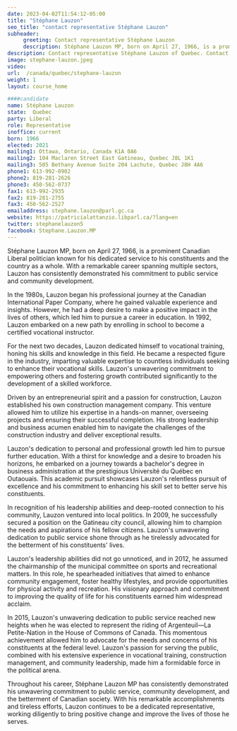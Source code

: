 ```yaml
---
date: 2023-04-02T11:54:12-05:00
title: "Stéphane Lauzon"
seo_title: "contact representative Stéphane Lauzon"
subheader:
     greeting: Contact representative Stéphane Lauzon
     description: Stéphane Lauzon MP, born on April 27, 1966, is a prominent Canadian Liberal politician known for his dedicated service to his constituents and the country as a whole.
description: Contact representative Stéphane Lauzon of Quebec. Contact information for Stéphane Lauzon includes email address, phone number, and mailing address.
image: stephane-lauzon.jpeg
video:
url:  /canada/quebec/stephane-lauzon
weight: 1
layout: course_home

####candidate
name: Stéphane Lauzon
state:	Quebec
party: Liberal
role: Representative
inoffice: current
born: 1966
elected: 2021
mailing1: Ottawa, Ontario, Canada K1A 0A6
mailing2: 104 Maclaren Street East Gatineau, Quebec J8L 1K1
mailing3: 505 Bethany Avenue Suite 204 Lachute, Quebec J8H 4A6
phone1: 613-992-0902
phone2: 819-281-2626
phone3: 450-562-0737
fax1: 613-992-2935
fax2: 819-281-2755
fax3: 450-562-2527
emailaddress: stephane.lauzon@parl.gc.ca
website: https://patricialattanzio.libparl.ca/?lang=en
twitter: stephanelauzon5
facebook: Stephane.Lauzon.MP
---
```


Stéphane Lauzon MP, born on April 27, 1966, is a prominent Canadian Liberal politician known for his dedicated service to his constituents and the country as a whole. With a remarkable career spanning multiple sectors, Lauzon has consistently demonstrated his commitment to public service and community development.

In the 1980s, Lauzon began his professional journey at the Canadian International Paper Company, where he gained valuable experience and insights. However, he had a deep desire to make a positive impact in the lives of others, which led him to pursue a career in education. In 1992, Lauzon embarked on a new path by enrolling in school to become a certified vocational instructor.

For the next two decades, Lauzon dedicated himself to vocational training, honing his skills and knowledge in this field. He became a respected figure in the industry, imparting valuable expertise to countless individuals seeking to enhance their vocational skills. Lauzon's unwavering commitment to empowering others and fostering growth contributed significantly to the development of a skilled workforce.

Driven by an entrepreneurial spirit and a passion for construction, Lauzon established his own construction management company. This venture allowed him to utilize his expertise in a hands-on manner, overseeing projects and ensuring their successful completion. His strong leadership and business acumen enabled him to navigate the challenges of the construction industry and deliver exceptional results.

Lauzon's dedication to personal and professional growth led him to pursue further education. With a thirst for knowledge and a desire to broaden his horizons, he embarked on a journey towards a bachelor's degree in business administration at the prestigious Université du Québec en Outaouais. This academic pursuit showcases Lauzon's relentless pursuit of excellence and his commitment to enhancing his skill set to better serve his constituents.

In recognition of his leadership abilities and deep-rooted connection to his community, Lauzon ventured into local politics. In 2009, he successfully secured a position on the Gatineau city council, allowing him to champion the needs and aspirations of his fellow citizens. Lauzon's unwavering dedication to public service shone through as he tirelessly advocated for the betterment of his constituents' lives.

Lauzon's leadership abilities did not go unnoticed, and in 2012, he assumed the chairmanship of the municipal committee on sports and recreational matters. In this role, he spearheaded initiatives that aimed to enhance community engagement, foster healthy lifestyles, and provide opportunities for physical activity and recreation. His visionary approach and commitment to improving the quality of life for his constituents earned him widespread acclaim.

In 2015, Lauzon's unwavering dedication to public service reached new heights when he was elected to represent the riding of Argenteuil—La Petite-Nation in the House of Commons of Canada. This momentous achievement allowed him to advocate for the needs and concerns of his constituents at the federal level. Lauzon's passion for serving the public, combined with his extensive experience in vocational training, construction management, and community leadership, made him a formidable force in the political arena.

Throughout his career, Stéphane Lauzon MP has consistently demonstrated his unwavering commitment to public service, community development, and the betterment of Canadian society. With his remarkable accomplishments and tireless efforts, Lauzon continues to be a dedicated representative, working diligently to bring positive change and improve the lives of those he serves.
